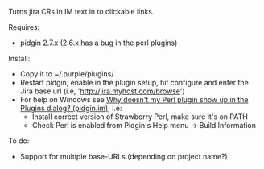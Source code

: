 Turns jira CRs in IM text in to clickable links.

Requires: 
* pidgin 2.7.x (2.6.x has a bug in the perl plugins)
     

Install:
* Copy it to ~/.purple/plugins/
* Restart pidgin, enable in the plugin setup, hit configure and enter the Jira base url (i.e, 'http://jira.myhost.com/browse')
* For help on Windows see [Why doesn't my Perl plugin show up in the Plugins dialog? (pidgin.im)](https://developer.pidgin.im/wiki/Scripting%20and%20Plugins#WhydoesntmyPerlpluginshowupinthePluginsdialog), i.e:
    * Install correct version of Strawberry Perl, make sure it's on PATH
	* Check Perl is enabled from Pidgin's Help menu -> Build Information

To do:
* Support for multiple base-URLs (depending on project name?)
